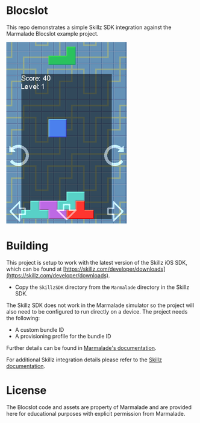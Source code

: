 # Blocslot

This repo demonstrates a simple Skillz SDK integration against the Marmalade
 Blocslot example project.

![screenshot](Screenshot.png)

# Building

This project is setup to work with the latest version of the Skillz iOS SDK,
which can be found at [https://skillz.com/developer/downloads](https://skillz.com/developer/downloads).

* Copy the `SkillzSDK` directory from the `Marmalade` directory in the Skillz SDK.

The Skillz SDK does not work in the Marmalade simulator so the project will also
need to be configured to run directly on a device. The project needs the following:

* A custom bundle ID
* A provisioning profile for the bundle ID

Further details can be found in [Marmalade's documentation](http://docs.madewithmarmalade.com/display/MD/Deploying+to+and+testing+on+iOS+devices).

For additional Skillz integration details please refer to the 
[Skillz documentation](https://developers.skillz.com/developer/docs/install_framework_ios_marmalade).

# License

The Blocslot code and assets are property of Marmalade and are provided here for
educational purposes with explicit permission from Marmalade.

